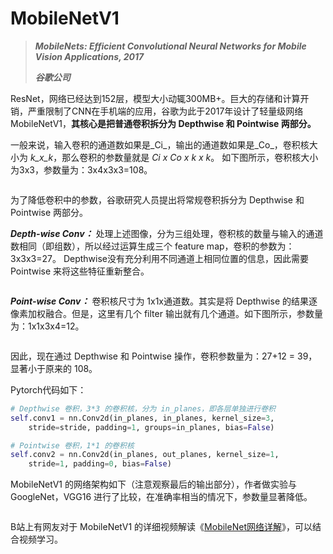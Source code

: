 # MobileNetV1

> _**MobileNets: Efficient Convolutional Neural Networks for Mobile Vision Applications, 2017**_
>
> _**谷歌公司**_

ResNet，网络已经达到152层，模型大小动辄300MB+。巨大的存储和计算开销，严重限制了CNN在手机端的应用，谷歌为此于2017年设计了轻量级网络MobileNetV1，**其核心是把普通卷积拆分为 Depthwise 和 Pointwise 两部分。**

一般来说，输入卷积的通道数如果是\_Ci\_，输出的通道数如果是\_Co\_，卷积核大小为 _k\_x\_k_，那么卷积的参数量就是 _Ci x Co x k x k_。 如下图所示，卷积核大小为3x3，参数量为：3x4x3x3=108。

<figure><img src="https://img-blog.csdnimg.cn/ce7eebb9eb2b4255a0a69159eafbffb9.jpeg" alt=""><figcaption></figcaption></figure>

为了降低卷积中的参数，谷歌研究人员提出将常规卷积拆分为 Depthwise 和 Pointwise 两部分。

_**Depth-wise Conv：**_ 处理上述图像，分为三组处理，卷积核的数量与输入的通道数相同（即组数），所以经过运算生成三个 feature map，卷积的参数为：3x3x3=27。 Depthwise没有充分利用不同通道上相同位置的信息，因此需要 Pointwise 来将这些特征重新整合。

<figure><img src="https://img-blog.csdnimg.cn/4b6f6b9f68734058a897db902f66de91.png" alt=""><figcaption></figcaption></figure>

_**Point-wise Conv：**_ 卷积核尺寸为 1x1x通道数。其实是将 Depthwise 的结果逐像素加权融合。但是，这里有几个 filter 输出就有几个通道。如下图所示，参数量为：1x1x3x4=12。

<figure><img src="https://img-blog.csdnimg.cn/0a4f4dbd9b8f4d5ab38e084dc467d82a.png" alt=""><figcaption></figcaption></figure>

因此，现在通过 Depthwise 和 Pointwise 操作，卷积参数量为：27+12 = 39，显著小于原来的 108。

Pytorch代码如下：

```python
# Depthwise 卷积，3*3 的卷积核，分为 in_planes，即各层单独进行卷积
self.conv1 = nn.Conv2d(in_planes, in_planes, kernel_size=3,
    stride=stride, padding=1, groups=in_planes, bias=False)

# Pointwise 卷积，1*1 的卷积核
self.conv2 = nn.Conv2d(in_planes, out_planes, kernel_size=1,
    stride=1, padding=0, bias=False)
```

MobileNetV1 的网络架构如下（注意观察最后的输出部分），作者做实验与 GoogleNet，VGG16 进行了比较，在准确率相当的情况下，参数量显著降低。

<figure><img src="https://img-blog.csdnimg.cn/2ceab5de789a4d4d97381ddc8105da18.png" alt=""><figcaption></figcaption></figure>

B站上有网友对于 MobileNetV1 的详细视频解读《[MobileNet网络详解](https://www.bilibili.com/video/BV1yE411p7L7)》，可以结合视频学习。

